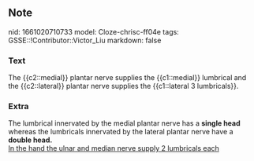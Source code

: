 ## Note
nid: 1661020710733
model: Cloze-chrisc-ff04e
tags: GSSE::!Contributor::Victor_Liu
markdown: false

### Text
<div>
  The {{c2::medial}} plantar nerve supplies the {{c1::medial}}
  lumbrical and the {{c2::lateral}} plantar nerve supplies the
  {{c1::lateral 3 lumbricals}}.
</div>

### Extra
<div>
  The lumbrical innervated by the medial plantar nerve has a
  <b>single head</b> whereas the lumbricals innervated by the
  lateral plantar nerve have a <b>double head.</b>
</div>
<div>
  <u>In the hand the ulnar and median nerve supply 2 lumbricals
  each</u>
</div>
